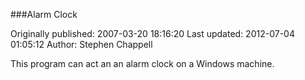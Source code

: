 ###Alarm Clock

Originally published: 2007-03-20 18:16:20
Last updated: 2012-07-04 01:05:12
Author: Stephen Chappell

This program can act an an alarm clock on a Windows machine.